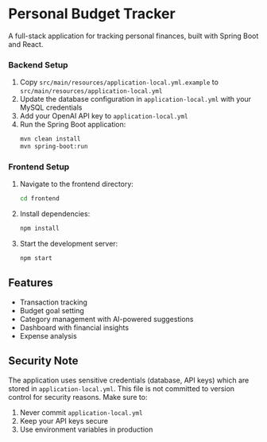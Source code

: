 # Personal Budget Tracker

A full-stack application for tracking personal finances, built with Spring Boot and React.



### Backend Setup

1. Copy `src/main/resources/application-local.yml.example` to `src/main/resources/application-local.yml`
2. Update the database configuration in `application-local.yml` with your MySQL credentials
3. Add your OpenAI API key to `application-local.yml`
4. Run the Spring Boot application:
   ```bash
   mvn clean install
   mvn spring-boot:run
   ```

### Frontend Setup

1. Navigate to the frontend directory:
   ```bash
   cd frontend
   ```
2. Install dependencies:
   ```bash
   npm install
   ```
3. Start the development server:
   ```bash
   npm start
   ```

## Features

- Transaction tracking
- Budget goal setting
- Category management with AI-powered suggestions
- Dashboard with financial insights
- Expense analysis

## Security Note

The application uses sensitive credentials (database, API keys) which are stored in `application-local.yml`. This file is not committed to version control for security reasons. Make sure to:

1. Never commit `application-local.yml`
2. Keep your API keys secure
3. Use environment variables in production

